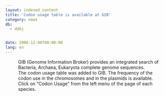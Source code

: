 ```yaml
---
layout: indexed_content
title: 'Codon usage table is available at GIB'
category: news
db:
  - ddbj


date: 2006-12-06T00:00:00
lang: en
---
```


<dd>GIB (Genome Information Broker) provides an integrated search of Bacteria, Archaea, Eukaryota complete genome sequences.
<dd>The codon usage table was added to GIB. The frequency of the codon use in the chromosomes and in the plasmids is available.
<dd>Click on "Codon Usage" from the left menu of the page of each species.</dd>
</dd>
</dd>

